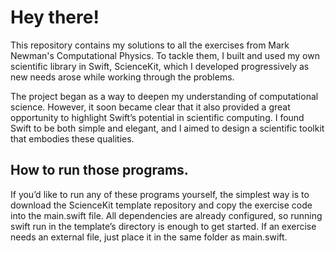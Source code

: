 # Hey there!

This repository contains my solutions to all the exercises from Mark Newman's Computational Physics. To tackle them, I built and used my own scientific library in Swift, ScienceKit, which I developed progressively as new needs arose while working through the problems.

The project began as a way to deepen my understanding of computational science. However, it soon became clear that it also provided a great opportunity to highlight Swift’s potential in scientific computing. I found Swift to be both simple and elegant, and I aimed to design a scientific toolkit that embodies these qualities.

## How to run those programs.

If you’d like to run any of these programs yourself, the simplest way is to download the ScienceKit template repository and copy the exercise code into the main.swift file. All dependencies are already configured, so running swift run in the template’s directory is enough to get started. If an exercise needs an external file, just place it in the same folder as main.swift.
